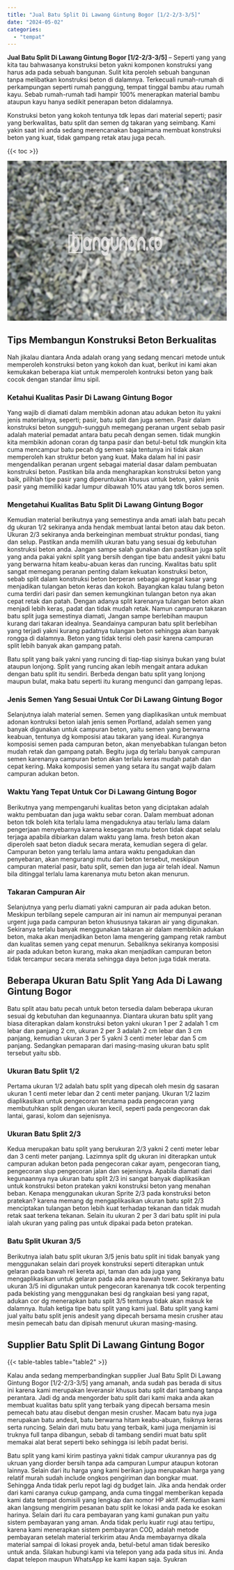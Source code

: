 ```yaml
---
title: "Jual Batu Split Di Lawang Gintung Bogor [1/2-2/3-3/5]"
date: "2024-05-02"
categories: 
  - "tempat"
---
```


**Jual Batu Split Di Lawang Gintung Bogor \[1/2-2/3-3/5\]** – Seperti yang yang kita tau bahwasanya konstruksi beton yakni komponen konstruksi yang harus ada pada sebuah bangunan. Sulit kita peroleh sebuah bangunan tanpa melibatkan konstruksi beton di dalamnya. Terkecuali rumah-rumah di perkampungan seperti rumah panggung, tempat tinggal bambu atau rumah kayu. Sebab rumah-rumah tadi hampir 100% menerapkan material bambu ataupun kayu hanya sedikit penerapan beton didalamnya.

Konstruksi beton yang kokoh tentunya tdk lepas dari material seperti; pasir yang berkwalitas, batu split dan semen dg takaran yang seimbang. Kami yakin saat ini anda sedang merencanakan bagaimana membuat konstruksi beton yang kuat, tidak gampang retak atau juga pecah.

{{< toc >}}

![Jual Batu Split Di Lawang Gintung Bogor [1/2-2/3-3/5]](/images/jual-batu-split-32.png)

## Tips Membangun Konstruksi Beton Berkualitas

Nah jikalau diantara Anda adalah orang yang sedang mencari metode untuk memperoleh konstruksi beton yang kokoh dan kuat, berikut ini kami akan kemukakan beberapa kiat untuk memperoleh kontruksi beton yang baik cocok dengan standar ilmu sipil.

### Ketahui Kualitas Pasir Di Lawang Gintung Bogor

Yang wajib di diamati dalam membikin adonan atau adukan beton itu yakni jenis materialnya, seperti; pasir, batu split dan juga semen. Pasir dalam konstruksi beton sungguh-sungguh memegang peranan urgent sebab pasir adalah material pemadat antara batu pecah dengan semen. tidak mungkin kita membikin adonan coran dg tanpa pasir dan betul-betul tdk mungkin kita cuma mencampur batu pecah dg semen saja tentunya ini tidak akan memperoleh kan struktur beton yang kuat. Maka dalam hal ini pasir mengendalikan peranan urgent sebagai material dasar dalam pembuatan konstruksi beton. Pastikan bila anda mengharapkan konstruksi beton yang baik, pilihlah tipe pasir yang diperuntukan khusus untuk beton, yakni jenis pasir yang memiliki kadar lumpur dibawah 10% atau yang tdk boros semen.

### Mengetahui Kualitas Batu Split Di Lawang Gintung Bogor

Kemudian material berikutnya yang semestinya anda amati ialah batu pecah dg ukuran 1/2 sekiranya anda hendak membuat lantai beton atau dak beton. Ukuran 2/3 sekiranya anda berkeinginan membuat struktur pondasi, tiang dan selup. Pastikan anda memilih ukuran batu yang sesuai dg kebutuhan konstruksi beton anda. Jangan sampe salah gunakan dan pastikan juga split yang anda pakai yakni split yang bersih dengan tipe batu andesit yakni batu yang berwarna hitam keabu-abuan keras dan runcing. Kwalitas batu split sangat memegang peranan penting dalam kekuatan konstruksi beton, sebab split dalam konstruksi beton berperan sebagai agregat kasar yang menjadikan tulangan beton keras dan kokoh. Bayangkan kalau tulang beton cuma terdiri dari pasir dan semen kemungkinan tulangan beton nya akan cepat retak dan patah. Dengan adanya split karenanya tulangan beton akan menjadi lebih keras, padat dan tidak mudah retak. Namun campuran takaran batu split juga semestinya diamati, Jangan sampe berlebihan maupun kurang dari takaran idealnya. Seandainya campuran batu split berlebihan yang terjadi yakni kurang padatnya tulangan beton sehingga akan banyak rongga di dalamnya. Beton yang tidak terisi oleh pasir karena campuran split lebih banyak akan gampang patah.

Batu split yang baik yakni yang runcing di tiap-tiap sisinya bukan yang bulat ataupun lonjong. Split yang runcing akan lebih mengait antara adukan dengan batu split itu sendiri. Berbeda dengan batu split yang lonjong maupun bulat, maka batu seperti itu kurang mengunci dan gampang lepas.

### Jenis Semen Yang Sesuai Untuk Cor Di Lawang Gintung Bogor

Selanjutnya ialah material semen. Semen yang diaplikasikan untuk membuat adonan kontruksi beton ialah jenis semen Portland, adalah semen yang banyak digunakan untuk campuran beton, yaitu semen yang berwarna keabuan, tentunya dg komposisi atau takaran yang ideal. Kurangnya komposisi semen pada campuran beton, akan menyebabkan tulangan beton mudah retak dan gampang patah. Begitu juga dg terlalu banyak campuran semen karenanya campuran beton akan terlalu keras mudah patah dan cepat kering. Maka komposisi semen yang setara itu sangat wajib dalam campuran adukan beton.

### Waktu Yang Tepat Untuk Cor Di Lawang Gintung Bogor

Berikutnya yang mempengaruhi kualitas beton yang diciptakan adalah waktu pembuatan dan juga waktu sebar coran. Dalam membuat adonan beton tdk boleh kita terlalu lama mengaduknya atau terlalu lama dalam pengerjaan menyebarnya karena kesegaran mutu beton tidak dapat selalu terjaga apabila dibiarkan dalam waktu yang lama. fresh beton akan diperoleh saat beton diaduk secara merata, kemudian segera di gelar. Campuran beton yang terlalu lama antara waktu pengadukan dan penyebaran, akan mengurangi mutu dari beton tersebut, meskipun campuran material pasir, batu split, semen dan juga air telah ideal. Namun bila ditinggal terlalu lama karenanya mutu beton akan menurun.

### Takaran Campuran Air

Selanjutnya yang perlu diamati yakni campuran air pada adukan beton. Meskipun terbilang sepele campuran air ini namun air mempunyai peranan urgent juga pada campuran beton khususnya takaran air yang digunakan. Sekiranya terlalu banyak menggunakan takaran air dalam membikin adukan beton, maka akan menjadikan beton lama mengering gampang retak rambut dan kualitas semen yang cepat menurun. Sebaliknya sekiranya komposisi air pada adukan beton kurang, maka akan menjadikan campuran beton tidak tercampur secara merata sehingga daya beton juga tidak merata.

## Beberapa Ukuran Batu Split Yang Ada Di Lawang Gintung Bogor

Batu split atau batu pecah untuk beton tersedia dalam beberapa ukuran sesuai dg kebutuhan dan kegunaannya. Diantara ukuran batu split yang biasa diterapkan dalam konstruksi beton yakni ukuran 1 per 2 adalah 1 cm lebar dan panjang 2 cm, ukuran 2 per 3 adalah 2 cm lebar dan 3 cm panjang, kemudian ukuran 3 per 5 yakni 3 centi meter lebar dan 5 cm panjang. Sedangkan pemaparan dari masing-masing ukuran batu split tersebut yaitu sbb.

### Ukuran Batu Split 1/2

Pertama ukuran 1/2 adalah batu split yang dipecah oleh mesin dg sasaran ukuran 1 centi meter lebar dan 2 centi meter panjang. Ukuran 1/2 lazim diaplikasikan untuk pengecoran terutama pada pengecoran yang membutuhkan split dengan ukuran kecil, seperti pada pengecoran dak lantai, garasi, kolom dan sejenisnya.

### Ukuran Batu Split 2/3

Kedua merupakan batu split yang berukuran 2/3 yakni 2 centi meter lebar dan 3 centi meter panjang. Lazimnya split dg ukuran ini diterapkan untuk campuran adukan beton pada pengecoran cakar ayam, pengecoran tiang, pengecoran slup pengecoran jalan dan sejenisnya. Apabila diamati dari kegunaannya nya ukuran batu split 2/3 ini sangat banyak diaplikasikan untuk konstruksi beton pratekan yakni konstruksi beton yang menahan beban. Kenapa menggunakan ukuran Sprite 2/3 pada konstruksi beton pratekan? karena memang dg mengaplikasikan ukuran batu split 2/3 menciptakan tulangan beton lebih kuat terhadap tekanan dan tidak mudah retak saat terkena tekanan. Selain itu ukuran 2 per 3 dari batu split ini pula ialah ukuran yang paling pas untuk dipakai pada beton pratekan.

### Batu Split Ukuran 3/5

Berikutnya ialah batu split ukuran 3/5 jenis batu split ini tidak banyak yang menggunakan selain dari proyek konstruksi seperti diterapkan untuk gelaran pada bawah rel kereta api, taman dan ada juga yang mengaplikasikan untuk gelaran pada ada area bawah tower. Sekiranya batu ukuran 3/5 ini digunakan untuk pengecoran karenanya tdk cocok terpenting pada bekisting yang menggunakan besi dg rangkaian besi yang rapat, adukan cor dg menerapkan batu split 3/5 tentunya tidak akan masuk ke dalamnya. Itulah ketiga tipe batu split yang kami jual. Batu split yang kami jual yaitu batu split jenis andesit yang dipecah bersama mesin crusher atau mesin pemecah batu dan dipisah menurut ukuran masing-masing.

## Supplier Batu Split Di Lawang Gintung Bogor

{{< table-tables table="table2" >}}

Kalau anda sedang memperbandingkan supplier Jual Batu Split Di Lawang Gintung Bogor \[1/2-2/3-3/5\] yang amanah, anda sudah pas berada di situs ini karena kami merupakan leveransir khusus batu split dari tambang tanpa perantara. Jadi dg anda mengorder batu split dari kami maka anda akan membuat kualitas batu split yang terbaik yang dipecah bersama mesin pemecah batu atau disebut dengan mesin crusher. Macam batu nya juga merupakan batu andesit, batu berwarna hitam keabu-abuan, fisiknya keras serta runcing. Selain dari mutu batu yang terbaik, kami juga menjamin isi truknya full tanpa dibangun, sebab di tambang sendiri muat batu split memakai alat berat seperti beko sehingga isi lebih padat berisi.

Batu split yang kami kirim pastinya yakni tidak campur ukurannya pas dg ukruan yang diorder bersih tanpa ada campuran Lumpur ataupun kotoran lainnya. Selain dari itu harga yang kami berikan juga merupakan harga yang relatif murah sudah include ongkos pengiriman dan bongkar muat. Sehingga Anda tidak perlu repot lagi dg budget lain. Jika anda hendak order dari kami caranya cukup gampang, anda cuma tinggal memberikan kepada kami data tempat domisili yang lengkap dan nomor HP aktif. Kemudian kami akan langsung mengirim pesanan batu split ke lokasi anda pada ke esokan harinya. Selain dari itu cara pembayaran yang kami gunakan pun yaitu sistem pembayaran yang aman. Anda tidak perlu kuatir rugi atau tertipu, karena kami menerapkan sistem pembayaran COD, adalah metode pembayaran setelah material terkirim atau Anda membayarnya dikala material sampai di lokasi proyek anda, betul-betul aman tidak beresiko untuk anda. Silakan hubungi kami via telepon yang ada pada situs ini. Anda dapat telepon maupun WhatsApp ke kami kapan saja. Syukran
